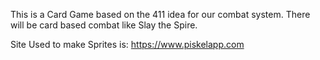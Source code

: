 This is a Card Game based on the 411 idea for our combat system. There will be card based combat like Slay the Spire.

Site Used to make Sprites is: https://www.piskelapp.com
